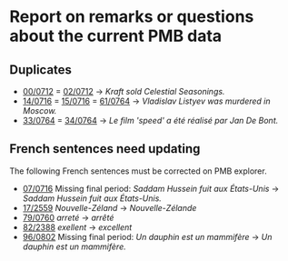 # Report on remarks or questions about the current PMB data

## Duplicates

 * [00/0712](https://pmb.let.rug.nl/explorer/explore.php?part=00&doc_id=0712) = [02/0712](https://pmb.let.rug.nl/explorer/explore.php?part=02&doc_id=0712) &rarr; *Kraft sold Celestial Seasonings.*
 * [14/0716](https://pmb.let.rug.nl/explorer/explore.php?part=14&doc_id=0716) = [15/0716](https://pmb.let.rug.nl/explorer/explore.php?part=15&doc_id=0716) = [61/0764](https://pmb.let.rug.nl/explorer/explore.php?part=61&doc_id=0764)
 &rarr; *Vladislav Listyev was murdered in Moscow.*
 * [33/0764](https://pmb.let.rug.nl/explorer/explore.php?part=33&doc_id=0764) = [34/0764](https://pmb.let.rug.nl/explorer/explore.php?part=34&doc_id=0764) &rarr; *Le film 'speed' a été réalisé par Jan De Bont.*
 
## French sentences need updating

The following French sentences must be corrected on PMB explorer.

 * [07/0716](https://pmb.let.rug.nl/explorer/explore.php?part=16&doc_id=0761&type=raw&alignment_language=fr) Missing final period: *Saddam Hussein fuit aux États-Unis* &rarr; *Saddam Hussein fuit aux États-Unis.*
 * [17/2559](https://pmb.let.rug.nl/explorer/explore.php?part=17&doc_id=2559&type=raw&alignment_language=fr) *Nouvelle-Zéland* &rarr; *Nouvelle-Zélande*
 * [79/0760](https://pmb.let.rug.nl/explorer/explore.php?part=79&doc_id=0760&type=raw&alignment_language=fr) *arreté* &rarr; *arrêté*
 * [82/2388](https://pmb.let.rug.nl/explorer/explore.php?part=82&doc_id=2388&type=raw&alignment_language=fr) *exellent* &rarr; *excellent*
 * [96/0802](https://pmb.let.rug.nl/explorer/explore.php?part=96&doc_id=0802&type=raw&alignment_language=fr) Missing final period: *Un dauphin est un mammifère* &rarr; *Un dauphin est un mammifère.*